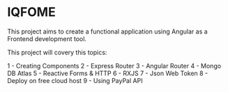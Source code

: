 # IQFOME 
This project aims to create a functional application using Angular as a Frontend development tool.

This project will covery this topics: 

1 - Creating Components 
2 - Express Router
3 - Angular Router
4 - Mongo DB Atlas
5 - Reactive Forms & HTTP
6 - RXJS
7 - Json Web Token
8 - Deploy on free cloud host
9 - Using PayPal API 


